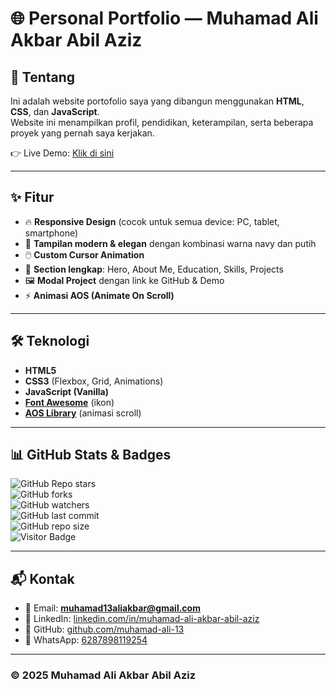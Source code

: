 # 🌐 Personal Portfolio — Muhamad Ali Akbar Abil Aziz


## 📌 Tentang
Ini adalah website portofolio saya yang dibangun menggunakan **HTML**, **CSS**, dan **JavaScript**.  
Website ini menampilkan profil, pendidikan, keterampilan, serta beberapa proyek yang pernah saya kerjakan.

👉 Live Demo: [Klik di sini](https://muhamad-ali-13.github.io/muh_ali-portofolio/)

---

## ✨ Fitur
- 🔥 **Responsive Design** (cocok untuk semua device: PC, tablet, smartphone)  
- 🎨 **Tampilan modern & elegan** dengan kombinasi warna navy dan putih  
- 🖱️ **Custom Cursor Animation**  
- 📂 **Section lengkap**: Hero, About Me, Education, Skills, Projects  
- 🖼️ **Modal Project** dengan link ke GitHub & Demo  
- ⚡ **Animasi AOS (Animate On Scroll)**  

---

## 🛠️ Teknologi
- **HTML5**  
- **CSS3** (Flexbox, Grid, Animations)  
- **JavaScript (Vanilla)**  
- **[Font Awesome](https://fontawesome.com/)** (ikon)  
- **[AOS Library](https://michalsnik.github.io/aos/)** (animasi scroll)  

---

## 📊 GitHub Stats & Badges
![GitHub Repo stars](https://img.shields.io/github/stars/muhamad-ali-13/muh_ali-portofolio?style=social)  
![GitHub forks](https://img.shields.io/github/forks/muhamad-ali-13/muh_ali-portofolio?style=social)  
![GitHub watchers](https://img.shields.io/github/watchers/muhamad-ali-13/muh_ali-portofolio?style=social)  
![GitHub last commit](https://img.shields.io/github/last-commit/muhamad-ali-13/muh_ali-portofolio)  
![GitHub repo size](https://img.shields.io/github/repo-size/muhamad-ali-13/muh_ali-portofolio)  
![Visitor Badge](https://visitor-badge.laobi.icu/badge?page_id=muhamad-ali-13.muh_ali-portofolio)  

---

## 📬 Kontak
- 📧 Email: **muhamad13aliakbar@gmail.com**  
- 💼 LinkedIn: [linkedin.com/in/muhamad-ali-akbar-abil-aziz](https://www.linkedin.com/in/muhamad-ali-akbar-abil-aziz)  
- 🐙 GitHub: [github.com/muhamad-ali-13](https://github.com/muhamad-ali-13)  
- 📱 WhatsApp: [6287898119254](https://wa.me/6287898119254)  

---

### © 2025 Muhamad Ali Akbar Abil Aziz
